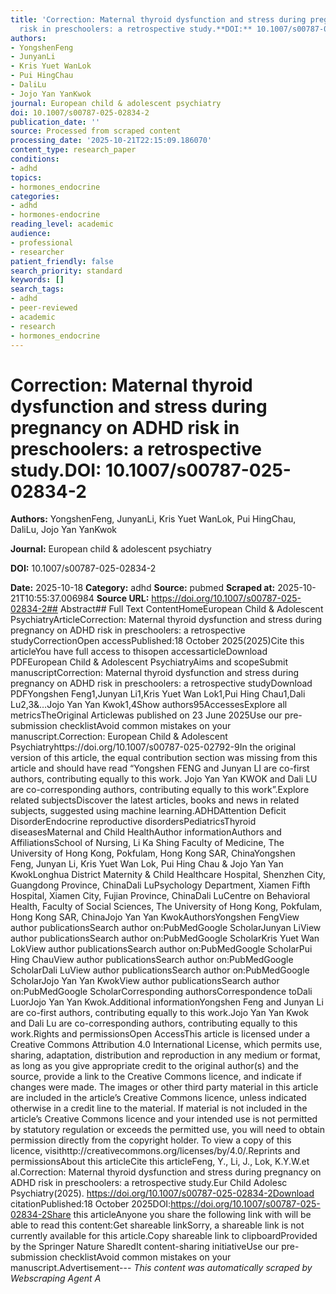 ```yaml
---
title: 'Correction: Maternal thyroid dysfunction and stress during pregnancy on ADHD
  risk in preschoolers: a retrospective study.**DOI:** 10.1007/s00787-025-02834-2'
authors:
- YongshenFeng
- JunyanLi
- Kris Yuet WanLok
- Pui HingChau
- DaliLu
- Jojo Yan YanKwok
journal: European child & adolescent psychiatry
doi: 10.1007/s00787-025-02834-2
publication_date: ''
source: Processed from scraped content
processing_date: '2025-10-21T22:15:09.186070'
content_type: research_paper
conditions:
- adhd
topics:
- hormones_endocrine
categories:
- adhd
- hormones-endocrine
reading_level: academic
audience:
- professional
- researcher
patient_friendly: false
search_priority: standard
keywords: []
search_tags:
- adhd
- peer-reviewed
- academic
- research
- hormones_endocrine
---
```


# Correction: Maternal thyroid dysfunction and stress during pregnancy on ADHD risk in preschoolers: a retrospective study.**DOI:** 10.1007/s00787-025-02834-2

**Authors:** YongshenFeng, JunyanLi, Kris Yuet WanLok, Pui HingChau, DaliLu, Jojo Yan YanKwok

**Journal:** European child & adolescent psychiatry

**DOI:** 10.1007/s00787-025-02834-2

**Date:** 2025-10-18
**Category:** adhd
**Source:** pubmed
**Scraped at:** 2025-10-21T10:55:37.006984
**Source URL:** https://doi.org/10.1007/s00787-025-02834-2## Abstract## Full Text ContentHomeEuropean Child & Adolescent PsychiatryArticleCorrection: Maternal thyroid dysfunction and stress during pregnancy on ADHD risk in preschoolers: a retrospective studyCorrectionOpen accessPublished:18 October 2025(2025)Cite this articleYou have full access to thisopen accessarticleDownload PDFEuropean Child & Adolescent PsychiatryAims and scopeSubmit manuscriptCorrection: Maternal thyroid dysfunction and stress during pregnancy on ADHD risk in preschoolers: a retrospective studyDownload PDFYongshen Feng1,Junyan Li1,Kris Yuet Wan Lok1,Pui Hing Chau1,Dali Lu2,3&…Jojo Yan Yan Kwok1,4Show authors95AccessesExplore all metricsTheOriginal Articlewas published on 23 June 2025Use our pre-submission checklistAvoid common mistakes on your manuscript.Correction: European Child & Adolescent Psychiatryhttps://doi.org/10.1007/s00787-025-02792-9In the original version of this article, the equal contribution section was missing from this article and should have read “Yongshen FENG and Junyan LI are co-first authors, contributing equally to this work. Jojo Yan Yan KWOK and Dali LU are co-corresponding authors, contributing equally to this work”.Explore related subjectsDiscover the latest articles, books and news in related subjects, suggested using machine learning.ADHDAttention Deficit DisorderEndocrine reproductive disordersPediatricsThyroid diseasesMaternal and Child HealthAuthor informationAuthors and AffiliationsSchool of Nursing, Li Ka Shing Faculty of Medicine, The University of Hong Kong, Pokfulam, Hong Kong SAR, ChinaYongshen Feng, Junyan Li, Kris Yuet Wan Lok, Pui Hing Chau & Jojo Yan Yan KwokLonghua District Maternity & Child Healthcare Hospital, Shenzhen City, Guangdong Province, ChinaDali LuPsychology Department, Xiamen Fifth Hospital, Xiamen City, Fujian Province, ChinaDali LuCentre on Behavioral Health, Faculty of Social Sciences, The University of Hong Kong, Pokfulam, Hong Kong SAR, ChinaJojo Yan Yan KwokAuthorsYongshen FengView author publicationsSearch author on:PubMedGoogle ScholarJunyan LiView author publicationsSearch author on:PubMedGoogle ScholarKris Yuet Wan LokView author publicationsSearch author on:PubMedGoogle ScholarPui Hing ChauView author publicationsSearch author on:PubMedGoogle ScholarDali LuView author publicationsSearch author on:PubMedGoogle ScholarJojo Yan Yan KwokView author publicationsSearch author on:PubMedGoogle ScholarCorresponding authorsCorrespondence toDali LuorJojo Yan Yan Kwok.Additional informationYongshen Feng and Junyan Li are co-first authors, contributing equally to this work.Jojo Yan Yan Kwok and Dali Lu are co-corresponding authors, contributing equally to this work.Rights and permissionsOpen AccessThis article is licensed under a Creative Commons Attribution 4.0 International License, which permits use, sharing, adaptation, distribution and reproduction in any medium or format, as long as you give appropriate credit to the original author(s) and the source, provide a link to the Creative Commons licence, and indicate if changes were made. The images or other third party material in this article are included in the article’s Creative Commons licence, unless indicated otherwise in a credit line to the material. If material is not included in the article’s Creative Commons licence and your intended use is not permitted by statutory regulation or exceeds the permitted use, you will need to obtain permission directly from the copyright holder. To view a copy of this licence, visithttp://creativecommons.org/licenses/by/4.0/.Reprints and permissionsAbout this articleCite this articleFeng, Y., Li, J., Lok, K.Y.W.et al.Correction: Maternal thyroid dysfunction and stress during pregnancy on ADHD risk in preschoolers: a retrospective study.Eur Child Adolesc Psychiatry(2025). https://doi.org/10.1007/s00787-025-02834-2Download citationPublished:18 October 2025DOI:https://doi.org/10.1007/s00787-025-02834-2Share this articleAnyone you share the following link with will be able to read this content:Get shareable linkSorry, a shareable link is not currently available for this article.Copy shareable link to clipboardProvided by the Springer Nature SharedIt content-sharing initiativeUse our pre-submission checklistAvoid common mistakes on your manuscript.Advertisement---
*This content was automatically scraped by Webscraping Agent A*